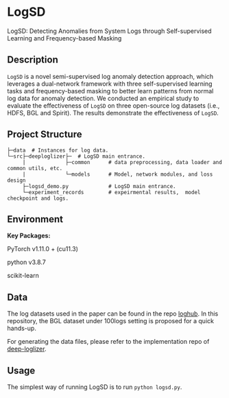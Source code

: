 # LogSD
LogSD: Detecting Anomalies from System Logs through Self-supervised Learning and Frequency-based Masking

## Description

`LogSD` is a novel semi-supervised log anomaly detection approach, which leverages a dual-network framework with three self-supervised learning tasks and frequency-based masking to better learn patterns from normal log data for anomaly detection. 
We conducted an empirical study to evaluate the effectiveness of `LogSD` on three open-source log datasets (i.e., HDFS, BGL and Spirit). The results demonstrate the effectiveness of `LogSD`. 

## Project Structure

```
├─data  # Instances for log data.
└─src├─deeploglizer├─  # LogSD main entrance.
     |             ├─common      # data preprocessing, data loader and common utils, etc.
     |             └─models      # Model, network modules, and loss design 
     ├─logsd_demo.py             # LogSD main entrance.     
     └─experiment_records        # expeirmental results,  model checkpoint and logs.        

```

## Environment

**Key Packages:**

PyTorch v1.11.0 + (cu11.3)

python v3.8.7

scikit-learn


## Data

The log datasets used in the paper can be found in the repo [loghub](https://github.com/logpai/loghub).
In this repository, the BGL dataset under 100logs setting is proposed for a quick hands-up.

For generating the data files, please refer to the implementation repo of [deep-loglizer](https://github.com/logpai/deep-loglizer).


## Usage

The simplest way of running LogSD is to run `python logsd.py`.

